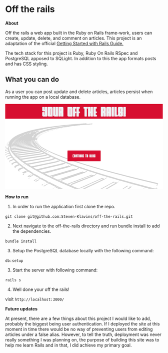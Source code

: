 # Off the rails

**About**

Off the rails a web app built in the Ruby on Rails frame-work, users can create, update, delete, and comment on articles. This project is an adaptation of the official [Getting Started with Rails Guide.](https://guides.rubyonrails.org/getting_started.html) 


The tech stack for this project is Ruby, Ruby On Rails RSpec and PostgreSQL apposed to SQLight. In addition to this the app formats posts and has CSS styling. 

## What you can do

As a user you can post update and delete articles, articles persist when running the app on a local database.

![](/Screenshot.png)

**How to run**

1. In order to run the application first clone the repo.

`git clone git@github.com:Steven-Klavins/off-the-rails.git`

2. Next navigate to the off-the-rails directory and run bundle install to add the dependencies.

`bundle install`

3. Setup the PostgreSQL database locally with the following command:

`db:setup`

3. Start the server with following command:

`rails s` 

4. Well done your off the rails!

visit `http://localhost:3000/`

**Future updates**

At present, there are a few things about this project I would like to add, probably the biggest being user authentication. If I deployed the site at this moment in time there would be no way of preventing users from editing articles under a false alias. However, to tell the truth, deployment was never really something I was planning on, the purpose of building this site was to help me learn Rails and in that, I did achieve my primary goal.  
